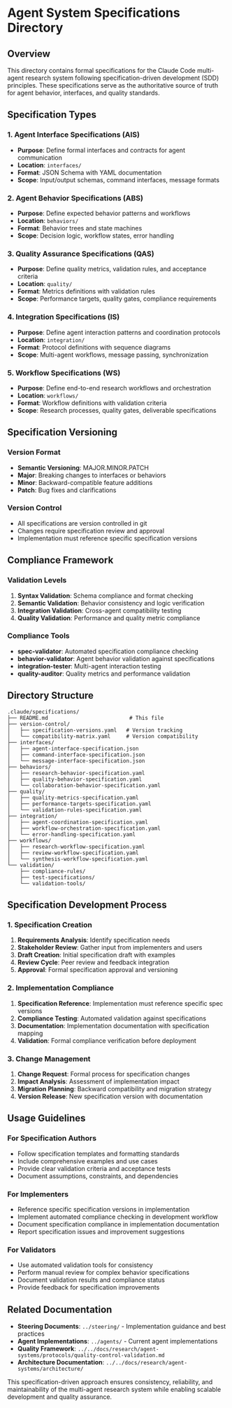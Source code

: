 # Agent System Specifications Directory

## Overview

This directory contains formal specifications for the Claude Code multi-agent research system following specification-driven development (SDD) principles. These specifications serve as the authoritative source of truth for agent behavior, interfaces, and quality standards.

## Specification Types

### 1. Agent Interface Specifications (AIS)
- **Purpose**: Define formal interfaces and contracts for agent communication
- **Location**: `interfaces/`
- **Format**: JSON Schema with YAML documentation
- **Scope**: Input/output schemas, command interfaces, message formats

### 2. Agent Behavior Specifications (ABS)
- **Purpose**: Define expected behavior patterns and workflows
- **Location**: `behaviors/`
- **Format**: Behavior trees and state machines
- **Scope**: Decision logic, workflow states, error handling

### 3. Quality Assurance Specifications (QAS)
- **Purpose**: Define quality metrics, validation rules, and acceptance criteria
- **Location**: `quality/`
- **Format**: Metrics definitions with validation rules
- **Scope**: Performance targets, quality gates, compliance requirements

### 4. Integration Specifications (IS)
- **Purpose**: Define agent interaction patterns and coordination protocols
- **Location**: `integration/`
- **Format**: Protocol definitions with sequence diagrams
- **Scope**: Multi-agent workflows, message passing, synchronization

### 5. Workflow Specifications (WS)
- **Purpose**: Define end-to-end research workflows and orchestration
- **Location**: `workflows/`
- **Format**: Workflow definitions with validation criteria
- **Scope**: Research processes, quality gates, deliverable specifications

## Specification Versioning

### Version Format
- **Semantic Versioning**: MAJOR.MINOR.PATCH
- **Major**: Breaking changes to interfaces or behaviors
- **Minor**: Backward-compatible feature additions
- **Patch**: Bug fixes and clarifications

### Version Control
- All specifications are version controlled in git
- Changes require specification review and approval
- Implementation must reference specific specification versions

## Compliance Framework

### Validation Levels
1. **Syntax Validation**: Schema compliance and format checking
2. **Semantic Validation**: Behavior consistency and logic verification
3. **Integration Validation**: Cross-agent compatibility testing
4. **Quality Validation**: Performance and quality metric compliance

### Compliance Tools
- **spec-validator**: Automated specification compliance checking
- **behavior-validator**: Agent behavior validation against specifications
- **integration-tester**: Multi-agent interaction testing
- **quality-auditor**: Quality metrics and performance validation

## Directory Structure

```
.claude/specifications/
├── README.md                          # This file
├── version-control/
│   ├── specification-versions.yaml   # Version tracking
│   └── compatibility-matrix.yaml     # Version compatibility
├── interfaces/
│   ├── agent-interface-specification.json
│   ├── command-interface-specification.json
│   └── message-interface-specification.json
├── behaviors/
│   ├── research-behavior-specification.yaml
│   ├── quality-behavior-specification.yaml
│   └── collaboration-behavior-specification.yaml
├── quality/
│   ├── quality-metrics-specification.yaml
│   ├── performance-targets-specification.yaml
│   └── validation-rules-specification.yaml
├── integration/
│   ├── agent-coordination-specification.yaml
│   ├── workflow-orchestration-specification.yaml
│   └── error-handling-specification.yaml
├── workflows/
│   ├── research-workflow-specification.yaml
│   ├── review-workflow-specification.yaml
│   └── synthesis-workflow-specification.yaml
└── validation/
    ├── compliance-rules/
    ├── test-specifications/
    └── validation-tools/
```

## Specification Development Process

### 1. Specification Creation
1. **Requirements Analysis**: Identify specification needs
2. **Stakeholder Review**: Gather input from implementers and users
3. **Draft Creation**: Initial specification draft with examples
4. **Review Cycle**: Peer review and feedback integration
5. **Approval**: Formal specification approval and versioning

### 2. Implementation Compliance
1. **Specification Reference**: Implementation must reference specific spec versions
2. **Compliance Testing**: Automated validation against specifications
3. **Documentation**: Implementation documentation with specification mapping
4. **Validation**: Formal compliance verification before deployment

### 3. Change Management
1. **Change Request**: Formal process for specification changes
2. **Impact Analysis**: Assessment of implementation impact
3. **Migration Planning**: Backward compatibility and migration strategy
4. **Version Release**: New specification version with documentation

## Usage Guidelines

### For Specification Authors
- Follow specification templates and formatting standards
- Include comprehensive examples and use cases
- Provide clear validation criteria and acceptance tests
- Document assumptions, constraints, and dependencies

### For Implementers
- Reference specific specification versions in implementation
- Implement automated compliance checking in development workflow
- Document specification compliance in implementation documentation
- Report specification issues and improvement suggestions

### For Validators
- Use automated validation tools for consistency
- Perform manual review for complex behavior specifications
- Document validation results and compliance status
- Provide feedback for specification improvements

## Related Documentation

- **Steering Documents**: `../steering/` - Implementation guidance and best practices
- **Agent Implementations**: `../agents/` - Current agent implementations
- **Quality Framework**: `../../docs/research/agent-systems/protocols/quality-control-validation.md`
- **Architecture Documentation**: `../../docs/research/agent-systems/architecture/`

This specification-driven approach ensures consistency, reliability, and maintainability of the multi-agent research system while enabling scalable development and quality assurance.